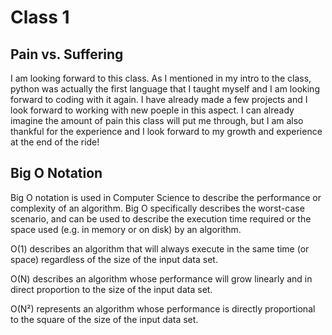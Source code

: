 # Class 1

## Pain vs. Suffering

I am looking forward to this class. As I mentioned in my intro to the class, python was actually the first language that I taught myself and I am looking forward to coding with it again. I have already made a few projects and I look forward to working with new poeple in this aspect. I can already imagine the amount of pain this class will put me through, but I am also thankful for the experience and I look forward to my growth and experience at the end of the ride!

## Big O Notation

Big O notation is used in Computer Science to describe the performance or complexity of an algorithm. Big O specifically describes the worst-case scenario, and can be used to describe the execution time required or the space used (e.g. in memory or on disk) by an algorithm.

O(1) describes an algorithm that will always execute in the same time (or space) regardless of the size of the input data set.

O(N) describes an algorithm whose performance will grow linearly and in direct proportion to the size of the input data set.

O(N²) represents an algorithm whose performance is directly proportional to the square of the size of the input data set.
